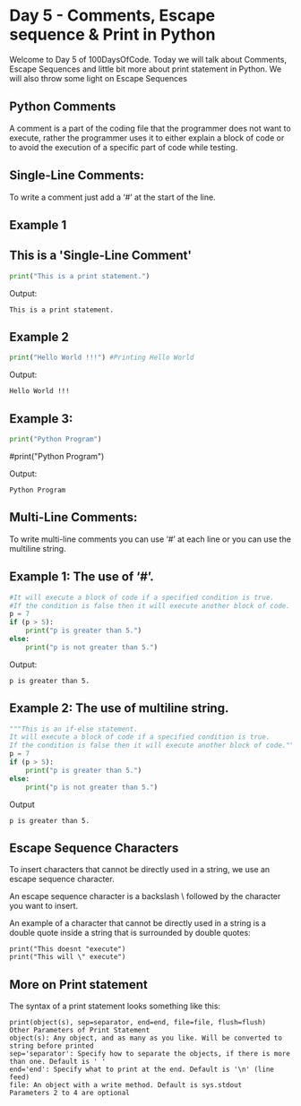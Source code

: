 # Day 5 - Comments, Escape sequence & Print in Python

Welcome to Day 5 of 100DaysOfCode. Today we will talk about Comments, Escape Sequences and little bit more about print statement in Python. We will also throw some light on Escape Sequences

## Python Comments

A comment is a part of the coding file that the programmer does not want to execute, rather the programmer uses it to either explain a block of code or to avoid the execution of a specific part of code while testing.

## Single-Line Comments:

To write a comment just add a ‘#’ at the start of the line.

## Example 1

## This is a 'Single-Line Comment'

```python
print("This is a print statement.")
```

Output:

```
This is a print statement.
```

## Example 2

```python
print("Hello World !!!") #Printing Hello World
```

Output:

```
Hello World !!!
```

## Example 3:

```python
print("Python Program")
```

#print("Python Program")

Output:

```
Python Program

```

## Multi-Line Comments:

To write multi-line comments you can use ‘#’ at each line or you can use the multiline string.

## Example 1: The use of ‘#’.

```python
#It will execute a block of code if a specified condition is true.
#If the condition is false then it will execute another block of code.
p = 7
if (p > 5):
    print("p is greater than 5.")
else:
    print("p is not greater than 5.")

```

Output:

```
p is greater than 5.
```

## Example 2: The use of multiline string.

```python
"""This is an if-else statement.
It will execute a block of code if a specified condition is true.
If the condition is false then it will execute another block of code."""
p = 7
if (p > 5):
    print("p is greater than 5.")
else:
    print("p is not greater than 5.")

```

Output

```
p is greater than 5.
```

## Escape Sequence Characters

To insert characters that cannot be directly used in a string, we use an escape sequence character.

An escape sequence character is a backslash \ followed by the character you want to insert.

An example of a character that cannot be directly used in a string is a double quote inside a string that is surrounded by double quotes:

```
print("This doesnt "execute")
print("This will \" execute")
```

## More on Print statement

The syntax of a print statement looks something like this:

```
print(object(s), sep=separator, end=end, file=file, flush=flush)
Other Parameters of Print Statement
object(s): Any object, and as many as you like. Will be converted to string before printed
sep='separator': Specify how to separate the objects, if there is more than one. Default is ' '
end='end': Specify what to print at the end. Default is '\n' (line feed)
file: An object with a write method. Default is sys.stdout
Parameters 2 to 4 are optional
```
